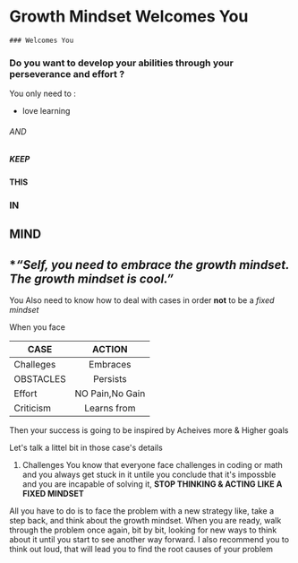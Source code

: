 
 # Growth Mindset Welcomes You
    ### Welcomes You


### Do you want to develop your abilities through your perseverance and effort  ?

You only need to :
 * love learning <br/>
###### AND<br/> 
##### KEEP <br/>
#### THIS <br/>
### IN<br/>
## MIND<br/>
## **“Self, you need to embrace the growth mindset. The growth mindset is cool.”*

 You Also need to know how to deal with cases in order **not** to be a *fixed mindset*
 
   When you face       
   
| CASE          | ACTION         |      
| ------------- | :-------------:|
| Challeges     |  Embraces      | 
| OBSTACLES     |  Persists      | 
| Effort        | NO Pain,No Gain|   
| Criticism     | Learns from    |

Then your success is going to be inspired by Acheives more & Higher goals

Let's talk a littel bit in those case's details

1. Challenges 
  You know that everyone face challenges in coding or math and you always get stuck in it
untile you conclude that it's impossble and you are incapable  of solving it, __STOP THINKING & ACTING LIKE A FIXED MINDSET__

All you have to do is to face the problem with a new strategy like, take a step back, and think about the growth mindset. When you are ready, walk through the problem once again, bit by bit, looking for new ways to think about it until you start to see another way forward. I also recommend you to think out loud, that will lead you to find the root causes of your problem
